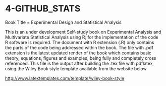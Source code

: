 # 4-GITHUB_STATS

Book Title = Experimental Design and Statistical Analysis

This is an under development Self-study book on Experimental Analysis and Multivariate Statistical Analysis using R; for
the implementation of the code R software is required. The document with R extension (.R) only contains the parts 
of the code being addressed within the book. The file with .pdf extension is the latest updated render of the book
which contains basic theory, equations, figures and examples, being fully and completely cross referenced.
This file is the output after building the .tex file with pdflatex, using the Wiley Book style template available from the website below 

http://www.latextemplates.com/template/wiley-book-style
